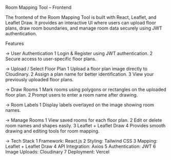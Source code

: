 Room Mapping Tool – Frontend

The frontend of the Room Mapping Tool is built with React, Leaflet, and Leaflet Draw. It provides an interactive UI where users can upload floor plans, draw room boundaries, and manage room data securely using JWT authentication.


Features

-> User Authentication
1 Login & Register using JWT authentication.
2 Secure access to user-specific floor plans.

-> Upload / Select Floor Plan
1 Upload a floor plan image directly to Cloudinary.
2 Assign a plan name for better identification.
3 View your previously uploaded floor plans.

-> Draw Rooms
1 Mark rooms using polygons or rectangles on the uploaded floor plan.
2 Prompt users to enter a room name after drawing.

-> Room Labels
1 Display labels overlayed on the image showing room names.

-> Manage Rooms
1 View saved rooms for each floor plan.
2 Edit or delete room names and shapes easily.
3 Leaflet + Leaflet Draw
4 Provides smooth drawing and editing tools for room mapping.


-> Tech Stack
1 Framework: React.js
2 Styling: Tailwind CSS
3 Mapping: Leaflet + Leaflet Draw
4 API Integration: Axios
5 Authentication: JWT
6 Image Uploads: Cloudinary
7 Deployment: Vercel